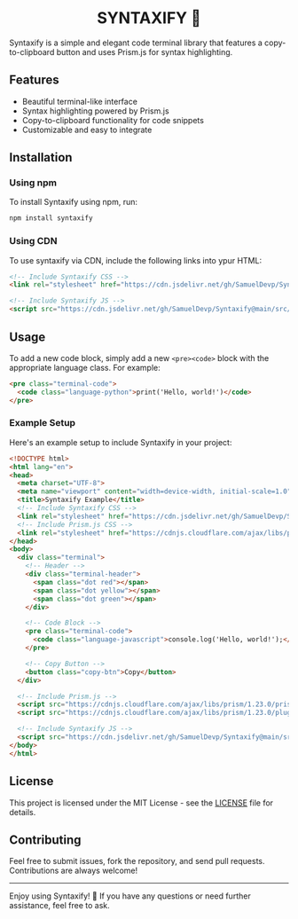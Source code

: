 # <h1 align="center">SYNTAXIFY 💫</h1>

Syntaxify is a simple and elegant code terminal library that features a copy-to-clipboard button and uses Prism.js for syntax highlighting. 

## Features

- Beautiful terminal-like interface
- Syntax highlighting powered by Prism.js
- Copy-to-clipboard functionality for code snippets
- Customizable and easy to integrate

## Installation

### Using npm

To install Syntaxify using npm, run:

```sh
npm install syntaxify
```

### Using CDN

To use syntaxify via CDN, include the following links into ypur HTML:

```html
<!-- Include Syntaxify CSS -->
<link rel="stylesheet" href="https://cdn.jsdelivr.net/gh/SamuelDevp/Syntaxify@main/src/code-terminal.css">

<!-- Include Syntaxify JS -->
<script src="https://cdn.jsdelivr.net/gh/SamuelDevp/Syntaxify@main/src/code-terminal.js"></script>
```

## Usage

To add a new code block, simply add a new `<pre><code>` block with the appropriate language class. For example:

```html
<pre class="terminal-code">
  <code class="language-python">print('Hello, world!')</code>
</pre>
```

### Example Setup

Here's an example setup to include Syntaxify in your project:

```html
<!DOCTYPE html>
<html lang="en">
<head>
  <meta charset="UTF-8">
  <meta name="viewport" content="width=device-width, initial-scale=1.0">
  <title>Syntaxify Example</title>
  <!-- Include Syntaxify CSS -->
  <link rel="stylesheet" href="https://cdn.jsdelivr.net/gh/SamuelDevp/Syntaxify@main/src/code-terminal.css">
  <!-- Include Prism.js CSS -->
  <link rel="stylesheet" href="https://cdnjs.cloudflare.com/ajax/libs/prism/1.23.0/themes/prism-okaidia.min.css">
</head>
<body>
  <div class="terminal">
    <!-- Header -->
    <div class="terminal-header">
      <span class="dot red"></span>
      <span class="dot yellow"></span>
      <span class="dot green"></span>
    </div>

    <!-- Code Block -->
    <pre class="terminal-code">
      <code class="language-javascript">console.log('Hello, world!');</code>
    </pre>

    <!-- Copy Button -->
    <button class="copy-btn">Copy</button>
  </div>

  <!-- Include Prism.js -->
  <script src="https://cdnjs.cloudflare.com/ajax/libs/prism/1.23.0/prism.min.js"></script>
  <script src="https://cdnjs.cloudflare.com/ajax/libs/prism/1.23.0/plugins/clipboard/prism-clipboard.min.js"></script>

  <!-- Include Syntaxify JS -->
  <script src="https://cdn.jsdelivr.net/gh/SamuelDevp/Syntaxify@main/src/code-terminal.js"></script>
</body>
</html>
```

## License

This project is licensed under the MIT License - see the [LICENSE](LICENSE) file for details.

## Contributing

Feel free to submit issues, fork the repository, and send pull requests. Contributions are always welcome!

---

Enjoy using Syntaxify! 🎉 If you have any questions or need further assistance, feel free to ask.


